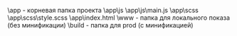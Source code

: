 \app - корневая папка проекта
\app\js
\app\js\main.js
\app\scss
\app\scss\style.scss
\app\index.html
\www - папка для локального показа (без минификации)
\build - папка для prod (с минификацией)